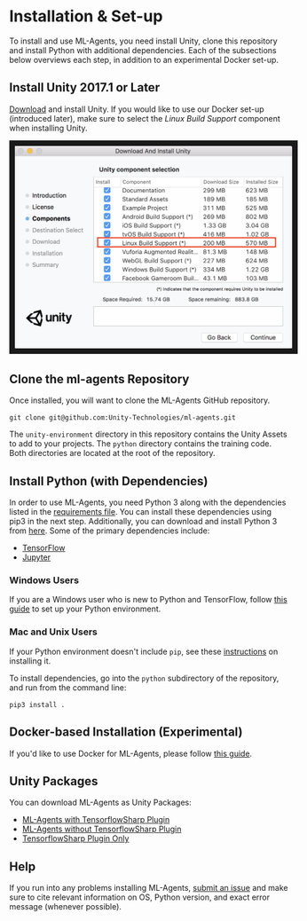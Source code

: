 # Installation & Set-up

To install and use ML-Agents, you need install Unity, clone this repository
and install Python with additional dependencies. Each of the subsections
below overviews each step, in addition to an experimental Docker set-up.

## Install **Unity 2017.1** or Later

[Download](https://store.unity.com/download) and install Unity. If you would
like to use our Docker set-up (introduced later), make sure to select the 
_Linux Build Support_ component when installing Unity.

<p align="center">
    <img src="images/unity_linux_build_support.png" 
        alt="Linux Build Support" 
        width="500" border="10" />
</p>

## Clone the ml-agents Repository

Once installed, you will want to clone the ML-Agents GitHub repository. 

    git clone git@github.com:Unity-Technologies/ml-agents.git

The `unity-environment` directory in this repository contains the Unity Assets
to add to your projects. The `python` directory contains the training code.
Both directories are located at the root of the repository. 

## Install Python (with Dependencies)

In order to use ML-Agents, you need Python 3 along with
the dependencies listed in the [requirements file](../python/requirements.txt). You can install these dependencies using pip3 in the next step.  Additionally, you can download and install Python 3 from [here](https://www.python.org/downloads/).
Some of the primary dependencies include:
- [TensorFlow](Background-TensorFlow.md) 
- [Jupyter](Background-Jupyter.md) 

### Windows Users

If you are a Windows user who is new to Python and TensorFlow, follow [this guide](Installation-Windows.md) to set up your Python environment.

### Mac and Unix Users

If your Python environment doesn't include `pip`, see these 
[instructions](https://packaging.python.org/guides/installing-using-linux-tools/#installing-pip-setuptools-wheel-with-linux-package-managers)
on installing it.

To install dependencies, go into the `python` subdirectory of the repository,
and run from the command line:

    pip3 install .

## Docker-based Installation (Experimental)

If you'd like to use Docker for ML-Agents, please follow 
[this guide](Using-Docker.md). 

## Unity Packages

You can download ML-Agents as Unity Packages:

 * [ML-Agents with TensorflowSharp Plugin](https://s3.amazonaws.com/unity-ml-agents/0.3/ML-AgentsWithPlugin.unitypackage)
 * [ML-Agents without TensorflowSharp Plugin](https://s3.amazonaws.com/unity-ml-agents/0.3/ML-AgentsNoPlugin.unitypackage)
 * [TensorflowSharp Plugin Only](https://s3.amazonaws.com/unity-ml-agents/0.3/TFSharpPlugin.unitypackage)

## Help

If you run into any problems installing ML-Agents, 
[submit an issue](https://github.com/Unity-Technologies/ml-agents/issues) and
make sure to cite relevant information on OS, Python version, and exact error 
message (whenever possible). 
